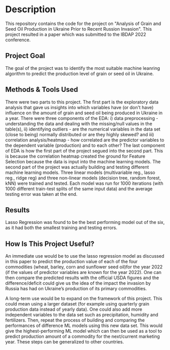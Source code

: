 # Description

This repository contains the code for the project on "Analysis of Grain and Seed Oil Production in Ukraine Prior to Recent Russion Invasion". This project
resulted in a paper which was submitted to the IBDAP 2022 conference.

## Project Goal

The goal of the project was to identify the most suitable machine leanring algorithm to predict the production level of grain or seed oil in Ukraine.

## Methods & Tools Used

There were two parts to this project. The first part is the exploratory data analysis that gave us insights into which variables have (or don't have) influence on the amount of grain and seed oil being produced in Ukraine in a year. There were three components of the EDA: i) data preprocessing - understanding the data and dealing with the missing/null values in the table(s), ii) identifying outliers - are the numerical variables in the data set (close to being) normally distributed or are they highly skewed? and iii) correlation analysis/heatmap - how correlated are the predictor variables to the dependent variable (production) and to each other? The last component of EDA is how the first part of the project segued into the second part. This is because the correlation heatmap created the ground for Feature Selection because the data is input into the machine learning models. The second part of the project was actually building and testing different machine learning models. Three linear models (multivariable reg., lasso reg., ridge reg) and three non-linear models (decision tree, random forest, kNN) were trained and tested. Each model was run for 1000 iterations (with 1000 different train-test splits of the same input data) and the average testing error was taken at the end.

## Results

Lasso Regression was found to be the best performing model out of the six, as it had both the smallest training and testing errors. 

## How Is This Project Useful?

An immediate use would be to use the lasso regression model as discussed in this paper to predict the production value of each of the four commodities (wheat, barley, corn and sunflower seed oil)for the year 2022 (if the values of predictor variables are known for the year 2022). One can then compare the predicted results with the official USDA figures and the difference/deficit could give us the idea of the impact the invasion by Russia has had on Ukraine’s production of its primary commodities. 

A long-term use would be to expand on the framework of this project. This could mean using a larger dataset (for example using quarterly grain production data instead of yearly data). One could also add more independent variables to the data set such as precipitation, humidity and fertilizers. Then, repeat the process of building and comparing the performances of difference ML models using this new data set. This would give the highest-performing ML model which can then be used as a tool to predict production amount of a commodity for the next/current marketing year. These steps can be generalized to other countries.